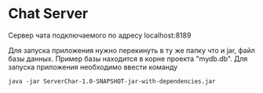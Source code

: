 # Chat Server
Сервер чата подключаемого по адресу localhost:8189

Для запуска приложения нужно перекинуть в ту же папку что и jar, файл базы данных. Пример базы находится в корне проекта "mydb.db".
Для запуска приложения необходимо ввести команду 

    java -jar ServerChar-1.0-SNAPSHOT-jar-with-dependencies.jar
